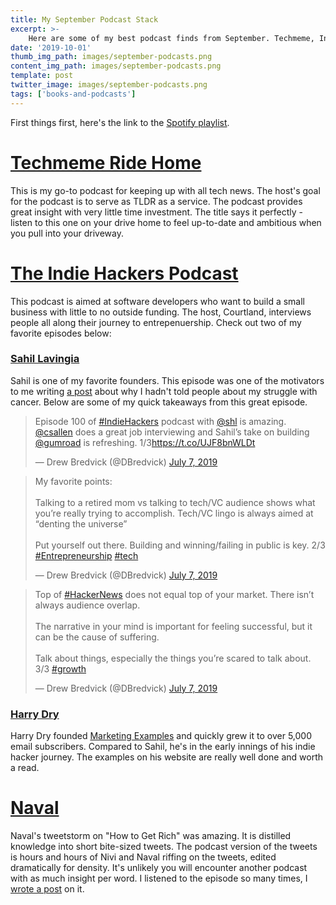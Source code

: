 ```yaml
---
title: My September Podcast Stack
excerpt: >-
    Here are some of my best podcast finds from September. Techmeme, Indie Hackers, and Naval made the list.
date: '2019-10-01'
thumb_img_path: images/september-podcasts.png
content_img_path: images/september-podcasts.png
template: post
twitter_image: images/september-podcasts.png
tags: ['books-and-podcasts']
---
```


First things first, here's the link to the [Spotify playlist](https://open.spotify.com/playlist/1iIresDM5G2Hm5MGQR5njW?si=BFjPCTvIRuSgy6s6bMFU_A).

# [Techmeme Ride Home](https://open.spotify.com/show/1jBNbPVlGUen3sWdd25ho6)
This is my go-to podcast for keeping up with all tech news. The host's goal for the podcast is to serve as TLDR as a service. The podcast provides great insight with very little time investment. The title says it perfectly - listen to this one on your drive home to feel up-to-date and ambitious when you pull into your driveway.

# [The Indie Hackers Podcast](https://www.indiehackers.com/podcast)
This podcast is aimed at software developers who want to build a small business with little to no outside funding. The host, Courtland, interviews people all along their journey to entrepenuership. Check out two of my favorite episodes below:

### [Sahil Lavingia](https://www.indiehackers.com/podcast/100-sahil-lavingia-of-gumroad)
Sahil is one of my favorite founders. This episode was one of the motivators to me writing [a post](/posts/2019-07-16-why-I-didnt-tell-you/) about why I hadn't told people about my struggle with cancer. Below are some of my quick takeaways from this great episode.

<blockquote class="twitter-tweet" data-theme="light"><p lang="en" dir="ltr">Episode 100 of <a href="https://twitter.com/hashtag/IndieHackers?src=hash&amp;ref_src=twsrc%5Etfw">#IndieHackers</a> podcast with <a href="https://twitter.com/shl?ref_src=twsrc%5Etfw">@shl</a> is amazing. <a href="https://twitter.com/csallen?ref_src=twsrc%5Etfw">@csallen</a> does a great job interviewing and Sahil’s take on building <a href="https://twitter.com/gumroad?ref_src=twsrc%5Etfw">@gumroad</a> is refreshing. 1/3<a href="https://t.co/UJF8bnWLDt">https://t.co/UJF8bnWLDt</a></p>&mdash; Drew Bredvick (@DBredvick) <a href="https://twitter.com/DBredvick/status/1147966410490089473?ref_src=twsrc%5Etfw">July 7, 2019</a></blockquote> 
<blockquote class="twitter-tweet" data-conversation="none"><p lang="en" dir="ltr">My favorite points:<br><br>Talking to a retired mom vs talking to tech/VC audience shows what you’re really trying to accomplish. Tech/VC lingo is always aimed at “denting the universe”<br><br>Put yourself out there. Building and winning/failing in public is key. 2/3 <a href="https://twitter.com/hashtag/Entrepreneurship?src=hash&amp;ref_src=twsrc%5Etfw">#Entrepreneurship</a> <a href="https://twitter.com/hashtag/tech?src=hash&amp;ref_src=twsrc%5Etfw">#tech</a></p>&mdash; Drew Bredvick (@DBredvick) <a href="https://twitter.com/DBredvick/status/1147966416009748482?ref_src=twsrc%5Etfw">July 7, 2019</a></blockquote> 
<blockquote class="twitter-tweet" data-conversation="none"><p lang="en" dir="ltr">Top of <a href="https://twitter.com/hashtag/HackerNews?src=hash&amp;ref_src=twsrc%5Etfw">#HackerNews</a> does not equal top of your market. There isn’t always audience overlap. <br><br>The narrative in your mind is important for feeling successful, but it can be the cause of suffering. <br><br>Talk about things, especially the things you’re scared to talk about. 3/3 <a href="https://twitter.com/hashtag/growth?src=hash&amp;ref_src=twsrc%5Etfw">#growth</a></p>&mdash; Drew Bredvick (@DBredvick) <a href="https://twitter.com/DBredvick/status/1147966418262118401?ref_src=twsrc%5Etfw">July 7, 2019</a></blockquote> 

### [Harry Dry](https://www.indiehackers.com/podcast/115-quick-chat-with-harry-dry)
Harry Dry founded [Marketing Examples](https://marketingexamples.com) and quickly grew it to over 5,000 email subscribers. Compared to Sahil, he's in the early innings of his indie hacker journey. The examples on his website are really well done and worth a read.

# [Naval](https://nav.al/category/podcast)
Naval's tweetstorm on "How to Get Rich" was amazing. It is distilled knowledge into short bite-sized tweets. The podcast version of the tweets is hours and hours of Nivi and Naval riffing on the tweets, edited dramatically for density. It's unlikely you will encounter another podcast with as much insight per word. I listened to the episode so many times, I [wrote a post](/posts/2019-09-06-how-to-get-rich-notes/) on it. 

